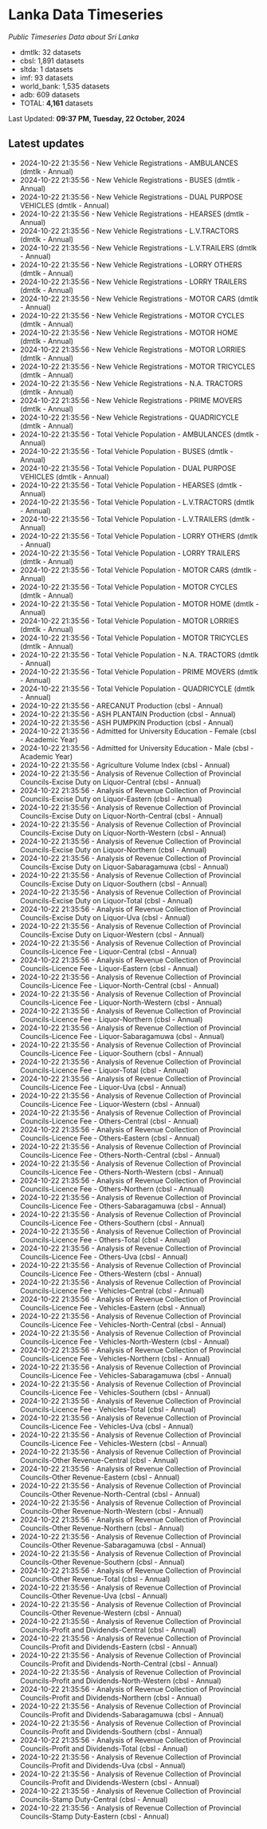 # Lanka Data Timeseries
*Public Timeseries Data about Sri Lanka*

* dmtlk: 32 datasets
* cbsl: 1,891 datasets
* sltda: 1 datasets
* imf: 93 datasets
* world_bank: 1,535 datasets
* adb: 609 datasets
* TOTAL: **4,161** datasets

Last Updated: **09:37 PM, Tuesday, 22 October, 2024**

## Latest updates

* 2024-10-22 21:35:56 - New Vehicle Registrations - AMBULANCES (dmtlk - Annual)
* 2024-10-22 21:35:56 - New Vehicle Registrations - BUSES (dmtlk - Annual)
* 2024-10-22 21:35:56 - New Vehicle Registrations - DUAL PURPOSE VEHICLES (dmtlk - Annual)
* 2024-10-22 21:35:56 - New Vehicle Registrations - HEARSES (dmtlk - Annual)
* 2024-10-22 21:35:56 - New Vehicle Registrations - L.V.TRACTORS (dmtlk - Annual)
* 2024-10-22 21:35:56 - New Vehicle Registrations - L.V.TRAILERS (dmtlk - Annual)
* 2024-10-22 21:35:56 - New Vehicle Registrations - LORRY OTHERS (dmtlk - Annual)
* 2024-10-22 21:35:56 - New Vehicle Registrations - LORRY TRAILERS (dmtlk - Annual)
* 2024-10-22 21:35:56 - New Vehicle Registrations - MOTOR CARS (dmtlk - Annual)
* 2024-10-22 21:35:56 - New Vehicle Registrations - MOTOR CYCLES (dmtlk - Annual)
* 2024-10-22 21:35:56 - New Vehicle Registrations - MOTOR HOME (dmtlk - Annual)
* 2024-10-22 21:35:56 - New Vehicle Registrations - MOTOR LORRIES (dmtlk - Annual)
* 2024-10-22 21:35:56 - New Vehicle Registrations - MOTOR TRICYCLES (dmtlk - Annual)
* 2024-10-22 21:35:56 - New Vehicle Registrations - N.A. TRACTORS (dmtlk - Annual)
* 2024-10-22 21:35:56 - New Vehicle Registrations - PRIME MOVERS (dmtlk - Annual)
* 2024-10-22 21:35:56 - New Vehicle Registrations - QUADRICYCLE (dmtlk - Annual)
* 2024-10-22 21:35:56 - Total Vehicle Population - AMBULANCES (dmtlk - Annual)
* 2024-10-22 21:35:56 - Total Vehicle Population - BUSES (dmtlk - Annual)
* 2024-10-22 21:35:56 - Total Vehicle Population - DUAL PURPOSE VEHICLES (dmtlk - Annual)
* 2024-10-22 21:35:56 - Total Vehicle Population - HEARSES (dmtlk - Annual)
* 2024-10-22 21:35:56 - Total Vehicle Population - L.V.TRACTORS (dmtlk - Annual)
* 2024-10-22 21:35:56 - Total Vehicle Population - L.V.TRAILERS (dmtlk - Annual)
* 2024-10-22 21:35:56 - Total Vehicle Population - LORRY OTHERS (dmtlk - Annual)
* 2024-10-22 21:35:56 - Total Vehicle Population - LORRY TRAILERS (dmtlk - Annual)
* 2024-10-22 21:35:56 - Total Vehicle Population - MOTOR CARS (dmtlk - Annual)
* 2024-10-22 21:35:56 - Total Vehicle Population - MOTOR CYCLES (dmtlk - Annual)
* 2024-10-22 21:35:56 - Total Vehicle Population - MOTOR HOME (dmtlk - Annual)
* 2024-10-22 21:35:56 - Total Vehicle Population - MOTOR LORRIES (dmtlk - Annual)
* 2024-10-22 21:35:56 - Total Vehicle Population - MOTOR TRICYCLES (dmtlk - Annual)
* 2024-10-22 21:35:56 - Total Vehicle Population - N.A. TRACTORS (dmtlk - Annual)
* 2024-10-22 21:35:56 - Total Vehicle Population - PRIME MOVERS (dmtlk - Annual)
* 2024-10-22 21:35:56 - Total Vehicle Population - QUADRICYCLE (dmtlk - Annual)
* 2024-10-22 21:35:56 - ARECANUT Production (cbsl - Annual)
* 2024-10-22 21:35:56 - ASH PLANTAIN Production (cbsl - Annual)
* 2024-10-22 21:35:56 - ASH PUMPKIN Production (cbsl - Annual)
* 2024-10-22 21:35:56 - Admitted for University Education - Female (cbsl - Academic Year)
* 2024-10-22 21:35:56 - Admitted for University Education - Male (cbsl - Academic Year)
* 2024-10-22 21:35:56 - Agriculture Volume Index (cbsl - Annual)
* 2024-10-22 21:35:56 - Analysis of Revenue Collection of Provincial Councils-Excise Duty on Liquor-Central (cbsl - Annual)
* 2024-10-22 21:35:56 - Analysis of Revenue Collection of Provincial Councils-Excise Duty on Liquor-Eastern (cbsl - Annual)
* 2024-10-22 21:35:56 - Analysis of Revenue Collection of Provincial Councils-Excise Duty on Liquor-North-Central (cbsl - Annual)
* 2024-10-22 21:35:56 - Analysis of Revenue Collection of Provincial Councils-Excise Duty on Liquor-North-Western (cbsl - Annual)
* 2024-10-22 21:35:56 - Analysis of Revenue Collection of Provincial Councils-Excise Duty on Liquor-Northern (cbsl - Annual)
* 2024-10-22 21:35:56 - Analysis of Revenue Collection of Provincial Councils-Excise Duty on Liquor-Sabaragamuwa (cbsl - Annual)
* 2024-10-22 21:35:56 - Analysis of Revenue Collection of Provincial Councils-Excise Duty on Liquor-Southern (cbsl - Annual)
* 2024-10-22 21:35:56 - Analysis of Revenue Collection of Provincial Councils-Excise Duty on Liquor-Total (cbsl - Annual)
* 2024-10-22 21:35:56 - Analysis of Revenue Collection of Provincial Councils-Excise Duty on Liquor-Uva (cbsl - Annual)
* 2024-10-22 21:35:56 - Analysis of Revenue Collection of Provincial Councils-Excise Duty on Liquor-Western (cbsl - Annual)
* 2024-10-22 21:35:56 - Analysis of Revenue Collection of Provincial Councils-Licence Fee - Liquor-Central (cbsl - Annual)
* 2024-10-22 21:35:56 - Analysis of Revenue Collection of Provincial Councils-Licence Fee - Liquor-Eastern (cbsl - Annual)
* 2024-10-22 21:35:56 - Analysis of Revenue Collection of Provincial Councils-Licence Fee - Liquor-North-Central (cbsl - Annual)
* 2024-10-22 21:35:56 - Analysis of Revenue Collection of Provincial Councils-Licence Fee - Liquor-North-Western (cbsl - Annual)
* 2024-10-22 21:35:56 - Analysis of Revenue Collection of Provincial Councils-Licence Fee - Liquor-Northern (cbsl - Annual)
* 2024-10-22 21:35:56 - Analysis of Revenue Collection of Provincial Councils-Licence Fee - Liquor-Sabaragamuwa (cbsl - Annual)
* 2024-10-22 21:35:56 - Analysis of Revenue Collection of Provincial Councils-Licence Fee - Liquor-Southern (cbsl - Annual)
* 2024-10-22 21:35:56 - Analysis of Revenue Collection of Provincial Councils-Licence Fee - Liquor-Total (cbsl - Annual)
* 2024-10-22 21:35:56 - Analysis of Revenue Collection of Provincial Councils-Licence Fee - Liquor-Uva (cbsl - Annual)
* 2024-10-22 21:35:56 - Analysis of Revenue Collection of Provincial Councils-Licence Fee - Liquor-Western (cbsl - Annual)
* 2024-10-22 21:35:56 - Analysis of Revenue Collection of Provincial Councils-Licence Fee - Others-Central (cbsl - Annual)
* 2024-10-22 21:35:56 - Analysis of Revenue Collection of Provincial Councils-Licence Fee - Others-Eastern (cbsl - Annual)
* 2024-10-22 21:35:56 - Analysis of Revenue Collection of Provincial Councils-Licence Fee - Others-North-Central (cbsl - Annual)
* 2024-10-22 21:35:56 - Analysis of Revenue Collection of Provincial Councils-Licence Fee - Others-North-Western (cbsl - Annual)
* 2024-10-22 21:35:56 - Analysis of Revenue Collection of Provincial Councils-Licence Fee - Others-Northern (cbsl - Annual)
* 2024-10-22 21:35:56 - Analysis of Revenue Collection of Provincial Councils-Licence Fee - Others-Sabaragamuwa (cbsl - Annual)
* 2024-10-22 21:35:56 - Analysis of Revenue Collection of Provincial Councils-Licence Fee - Others-Southern (cbsl - Annual)
* 2024-10-22 21:35:56 - Analysis of Revenue Collection of Provincial Councils-Licence Fee - Others-Total (cbsl - Annual)
* 2024-10-22 21:35:56 - Analysis of Revenue Collection of Provincial Councils-Licence Fee - Others-Uva (cbsl - Annual)
* 2024-10-22 21:35:56 - Analysis of Revenue Collection of Provincial Councils-Licence Fee - Others-Western (cbsl - Annual)
* 2024-10-22 21:35:56 - Analysis of Revenue Collection of Provincial Councils-Licence Fee - Vehicles-Central (cbsl - Annual)
* 2024-10-22 21:35:56 - Analysis of Revenue Collection of Provincial Councils-Licence Fee - Vehicles-Eastern (cbsl - Annual)
* 2024-10-22 21:35:56 - Analysis of Revenue Collection of Provincial Councils-Licence Fee - Vehicles-North-Central (cbsl - Annual)
* 2024-10-22 21:35:56 - Analysis of Revenue Collection of Provincial Councils-Licence Fee - Vehicles-North-Western (cbsl - Annual)
* 2024-10-22 21:35:56 - Analysis of Revenue Collection of Provincial Councils-Licence Fee - Vehicles-Northern (cbsl - Annual)
* 2024-10-22 21:35:56 - Analysis of Revenue Collection of Provincial Councils-Licence Fee - Vehicles-Sabaragamuwa (cbsl - Annual)
* 2024-10-22 21:35:56 - Analysis of Revenue Collection of Provincial Councils-Licence Fee - Vehicles-Southern (cbsl - Annual)
* 2024-10-22 21:35:56 - Analysis of Revenue Collection of Provincial Councils-Licence Fee - Vehicles-Total (cbsl - Annual)
* 2024-10-22 21:35:56 - Analysis of Revenue Collection of Provincial Councils-Licence Fee - Vehicles-Uva (cbsl - Annual)
* 2024-10-22 21:35:56 - Analysis of Revenue Collection of Provincial Councils-Licence Fee - Vehicles-Western (cbsl - Annual)
* 2024-10-22 21:35:56 - Analysis of Revenue Collection of Provincial Councils-Other Revenue-Central (cbsl - Annual)
* 2024-10-22 21:35:56 - Analysis of Revenue Collection of Provincial Councils-Other Revenue-Eastern (cbsl - Annual)
* 2024-10-22 21:35:56 - Analysis of Revenue Collection of Provincial Councils-Other Revenue-North-Central (cbsl - Annual)
* 2024-10-22 21:35:56 - Analysis of Revenue Collection of Provincial Councils-Other Revenue-North-Western (cbsl - Annual)
* 2024-10-22 21:35:56 - Analysis of Revenue Collection of Provincial Councils-Other Revenue-Northern (cbsl - Annual)
* 2024-10-22 21:35:56 - Analysis of Revenue Collection of Provincial Councils-Other Revenue-Sabaragamuwa (cbsl - Annual)
* 2024-10-22 21:35:56 - Analysis of Revenue Collection of Provincial Councils-Other Revenue-Southern (cbsl - Annual)
* 2024-10-22 21:35:56 - Analysis of Revenue Collection of Provincial Councils-Other Revenue-Total (cbsl - Annual)
* 2024-10-22 21:35:56 - Analysis of Revenue Collection of Provincial Councils-Other Revenue-Uva (cbsl - Annual)
* 2024-10-22 21:35:56 - Analysis of Revenue Collection of Provincial Councils-Other Revenue-Western (cbsl - Annual)
* 2024-10-22 21:35:56 - Analysis of Revenue Collection of Provincial Councils-Profit and Dividends-Central (cbsl - Annual)
* 2024-10-22 21:35:56 - Analysis of Revenue Collection of Provincial Councils-Profit and Dividends-Eastern (cbsl - Annual)
* 2024-10-22 21:35:56 - Analysis of Revenue Collection of Provincial Councils-Profit and Dividends-North-Central (cbsl - Annual)
* 2024-10-22 21:35:56 - Analysis of Revenue Collection of Provincial Councils-Profit and Dividends-North-Western (cbsl - Annual)
* 2024-10-22 21:35:56 - Analysis of Revenue Collection of Provincial Councils-Profit and Dividends-Northern (cbsl - Annual)
* 2024-10-22 21:35:56 - Analysis of Revenue Collection of Provincial Councils-Profit and Dividends-Sabaragamuwa (cbsl - Annual)
* 2024-10-22 21:35:56 - Analysis of Revenue Collection of Provincial Councils-Profit and Dividends-Southern (cbsl - Annual)
* 2024-10-22 21:35:56 - Analysis of Revenue Collection of Provincial Councils-Profit and Dividends-Total (cbsl - Annual)
* 2024-10-22 21:35:56 - Analysis of Revenue Collection of Provincial Councils-Profit and Dividends-Uva (cbsl - Annual)
* 2024-10-22 21:35:56 - Analysis of Revenue Collection of Provincial Councils-Profit and Dividends-Western (cbsl - Annual)
* 2024-10-22 21:35:56 - Analysis of Revenue Collection of Provincial Councils-Stamp Duty-Central (cbsl - Annual)
* 2024-10-22 21:35:56 - Analysis of Revenue Collection of Provincial Councils-Stamp Duty-Eastern (cbsl - Annual)